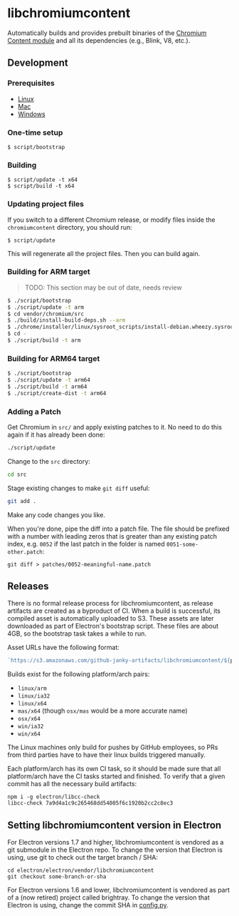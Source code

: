 # libchromiumcontent

Automatically builds and provides prebuilt binaries of the [Chromium Content
module](http://www.chromium.org/developers/content-module) and all its
dependencies (e.g., Blink, V8, etc.).

## Development

### Prerequisites

* [Linux](https://chromium.googlesource.com/chromium/src/+/master/docs/linux_build_instructions_prerequisites.md)
* [Mac](https://chromium.googlesource.com/chromium/src/+/master/docs/mac_build_instructions.md#Prerequisites)
* [Windows](https://chromium.googlesource.com/chromium/src/+/master/docs/windows_build_instructions.md)

### One-time setup

    $ script/bootstrap

### Building

    $ script/update -t x64
    $ script/build -t x64

### Updating project files

If you switch to a different Chromium release, or modify
files inside the `chromiumcontent` directory, you should run:

    $ script/update

This will regenerate all the project files. Then you can build again.

### Building for ARM target

> TODO: This section may be out of date, needs review

```bash
$ ./script/bootstrap
$ ./script/update -t arm
$ cd vendor/chromium/src
$ ./build/install-build-deps.sh --arm
$ ./chrome/installer/linux/sysroot_scripts/install-debian.wheezy.sysroot.py --arch=arm
$ cd -
$ ./script/build -t arm
```


### Building for ARM64 target

```bash
$ ./script/bootstrap
$ ./script/update -t arm64
$ ./script/build -t arm64
$ ./script/create-dist -t arm64
```

### Adding a Patch

Get Chromium in `src/` and apply existing patches to it. No need to do this again if it has already been done:

```sh
./script/update
```

Change to the `src` directory:

```sh
cd src
```  

Stage existing changes to make `git diff` useful:


```sh
git add .
```

Make any code changes you like.

When you're done, pipe the diff into a patch file. The file should be prefixed 
with a number with leading zeros that is greater than any existing patch index, 
e.g. `0052` if the last patch in the folder is named `0051-some-other.patch`:

```
git diff > patches/0052-meaningful-name.patch
```

## Releases

There is no formal release process for libchromiumcontent, as release artifacts
are created as a byproduct of CI. When a build is successful, its compiled
asset is automatically uploaded to S3. These assets are later downloaded as 
part of Electron's bootstrap script.  These files are about 4GB, so the 
bootstrap task takes a while to run.

Asset URLs have the following format:

```js
`https://s3.amazonaws.com/github-janky-artifacts/libchromiumcontent/${platform}/${commit}/libchromiumcontent.zip`
```

Builds exist for the following platform/arch pairs:

- `linux/arm`
- `linux/ia32`
- `linux/x64`
- `mas/x64` (though `osx/mas` would be a more accurate name)
- `osx/x64`
- `win/ia32`
- `win/x64`

The Linux machines only build for pushes by GitHub employees, so PRs 
from third parties have to have their linux builds triggered manually.

Each platform/arch has its own CI task, so it should be made sure that all 
platform/arch have the CI tasks started and finished. To verify that
a given commit has all the necessary build artifacts:

```
npm i -g electron/libcc-check
libcc-check 7a9d4a1c9c265468dd54005f6c1920b2cc2c8ec3
```

## Setting libchromiumcontent version in Electron

For Electron versions 1.7 and higher, libchromiumcontent is vendored as a git 
submodule in the Electron repo. To change the version that Electron is using,
use git to check out the target branch / SHA:

```
cd electron/electron/vendor/libchromiumcontent
git checkout some-branch-or-sha
```

For Electron versions 1.6 and lower, libchromiumcontent is vendored as part
of a (now retired) project called brightray. To change the version that 
Electron is using, change the commit SHA in [config.py](https://github.com/electron/electron/blob/0428632a4e5dfa65e7ffbe39ff208069f0b9cdc4/script/lib/config.py#L12).